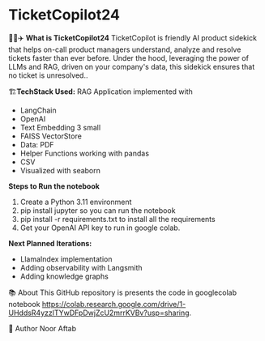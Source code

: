 # TicketCopilot24

🧑‍💻✈️ **What is TicketCopilot24**
TicketCopilot is friendly AI product sidekick that helps on-call product managers understand, analyze and resolve tickets faster than ever before.
Under the hood, leveraging the power of LLMs and RAG, driven on your company's data, this sidekick ensures that no ticket is unresolved..

🏗️**TechStack Used:**
RAG Application implemented with 
- LangChain
- OpenAI
- Text Embedding 3 small
- FAISS VectorStore
- Data: PDF
- Helper Functions working with pandas
- CSV
- Visualized with seaborn
  
**Steps to Run the notebook**
1. Create a Python 3.11 environment
2. pip install jupyter so you can run the notebook
3. pip install -r requirements.txt to install all the requirements
4. Get your OpenAI API key to run in google colab. 

**Next Planned Iterations:**
- LlamaIndex implementation
- Adding observability with Langsmith
- Adding knowledge graphs


📚 About
This GitHub repository is presents the code in googlecolab notebook https://colab.research.google.com/drive/1-UHddsR4yzzlTYwDFpDwjZcU2mrrKVBv?usp=sharing.

🤖 Author
Noor Aftab 
